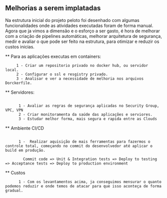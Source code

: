 ## Melhorias a serem implatadas

Na estrutura inicial do projeto peloto foi desenhado com algumas funcionalidades onde as atividades executadas foram de forma manual.
Agora que ja vimos a dimensão e o esforço a ser gasto, é hora de melhorar com a criação de pipelines automáticas, melhorar arquitetura de segurança,
  medir e avaliar o que pode ser feito na estrutura, para otimizar e reduzir os custos inicias.

** Para as aplicações executas em containers:
```
     1 - Criar um repositorio privado no docker hub, ou servidor local.
     2 - Configurar o ssl e resgistry privado.
     3 - Analisar e ver a necessidade de melhoria nos arquivos Dorckerfile.
```
** Servidores:
```

      1 - Avaliar as regras de segurança aplicadas no Security Group, VPC, VPN
      2 - Criar monitoramenta da saúde das aplicações e serviores.
      3 - Estudar melhor forma, mais segura e rapida entre as Clouds
```
** Ambiente CI/CD
```

      1 -  Realizar aquisição de mais ferramentas para fazermos o controle total, começando no commit do desenvolvedor até aplicar o build em produção.
   
        Commit code => Unit & Integration tests => Deploy to testing => Acceptance tests => Deploy to production environment
```   
** Custos
```      
      1 - Com os levantamentos acima, ja conseguimos mensurar o quanto podemos reduzir e onde temos de atacar para que isso aconteça de forma gradual.
```
